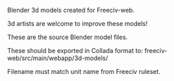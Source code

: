 Blender 3d models created for Freeciv-web.

3d artists are welcome to improve these models!

These are the source Blender model files.

These should be exported in Collada format to:
freeciv-web/src/main/webapp/3d-models/

Filename must match unit name from Freeciv ruleset.

